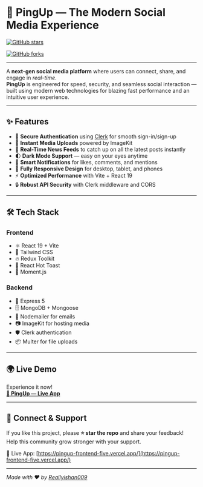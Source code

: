 # 🚀 PingUp — The Modern Social Media Experience

<!-- GitHub Stars Badge -->
[![GitHub stars](https://img.shields.io/github/stars/Reallyishan009/PingUp-SocialMediaApp?style=social)](https://github.com/Reallyishan009/PingUp-SocialMediaApp/stargazers)
<!-- GitHub Forks Badge -->
[![GitHub forks](https://img.shields.io/github/forks/Reallyishan009/PingUp-SocialMediaApp?style=social)](https://github.com/Reallyishan009/PingUp-SocialMediaApp/network/members)


---

A **next-gen social media platform** where users can connect, share, and engage in *real-time*.  
**PingUp** is engineered for speed, security, and seamless social interaction — built using modern web technologies for blazing fast performance and an intuitive user experience.

---

## ✨ Features

- 🔐 **Secure Authentication** using [Clerk](https://clerk.com/) for smooth sign-in/sign-up  
- 📸 **Instant Media Uploads** powered by ImageKit  
- 💬 **Real-Time News Feeds** to catch up on all the latest posts instantly  
- 🌓 **Dark Mode Support** — easy on your eyes anytime  
- 🔔 **Smart Notifications** for likes, comments, and mentions  
- 📱 **Fully Responsive Design** for desktop, tablet, and phones  
- ⚡ **Optimized Performance** with Vite + React 19  
- 🔒 **Robust API Security** with Clerk middleware and CORS  

---

## 🛠 Tech Stack

### Frontend  
- ⚛️ React 19 + Vite  
- 🎨 Tailwind CSS  
- 🔥 Redux Toolkit  
- 🔔 React Hot Toast  
- 📆 Moment.js  

### Backend  
- 🚀 Express 5  
- 🗄️ MongoDB + Mongoose  
- 📩 Nodemailer for emails  
- 📷 ImageKit for hosting media  
- 🛡 Clerk authentication  
- 📦 Multer for file uploads  

---

## 🌍 Live Demo

Experience it now!  
[**🔗 PingUp — Live App**](https://pingup-frontend-five.vercel.app/)

---

## 💌 Connect & Support

If you like this project, please **⭐ star the repo** and share your feedback!  
Help this community grow stronger with your support.

🔗 Live App: [https://pingup-frontend-five.vercel.app/](https://pingup-frontend-five.vercel.app/)

---

*Made with ❤️ by [Reallyishan009](https://github.com/Reallyishan009)*
